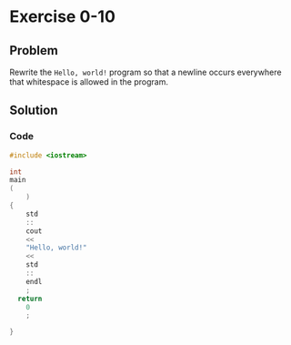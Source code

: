 # Exercise 0-10

## Problem
Rewrite the `Hello, world!` program so that a newline occurs everywhere that whitespace is allowed in the program.
## Solution

### Code
```Cpp
#include <iostream>

int 
main
(
    )
{
    std
    ::
    cout
    <<
    "Hello, world!"
    <<
    std
    ::
    endl
    ;
  return
    0
    ;

}
```
